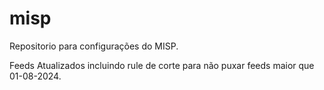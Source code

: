 # misp
Repositorio para configurações do MISP.

Feeds Atualizados incluindo rule de corte para não puxar feeds maior que 01-08-2024.
